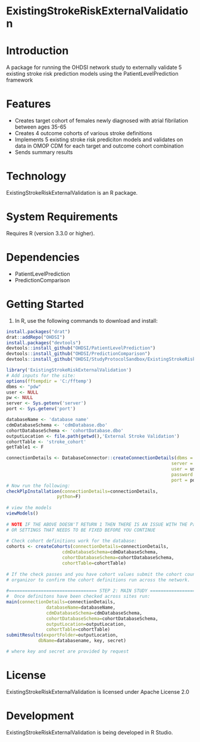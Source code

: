 ExistingStrokeRiskExternalValidation
======================

  Introduction
============
A package for running the OHDSI network study to externally validate 5 existing stroke risk prediction models using the PatientLevelPrediction framework


Features
========
  - Creates target cohort of females newly diagnosed with atrial fibrilation between ages 35-65
  - Creates 4 outcome cohorts of various stroke definitions
  - Implements 5 existing stroke risk prediciton models and validates on data in OMOP CDM for each target and outcome cohort combination
  - Sends summary results 

Technology
==========
  ExistingStrokeRiskExternalValidation is an R package.

System Requirements
===================
  Requires R (version 3.3.0 or higher).

Dependencies
============
  * PatientLevelPrediction
  * PredictionComparison

Getting Started
===============
  1. In R, use the following commands to download and install:

  ```r
install.packages("drat")
drat::addRepo("OHDSI")
install.packages("devtools")
devtools::install_github("OHDSI/PatientLevelPrediction")
devtools::install_github("OHDSI/PredictionComparison")
devtools::install_github("OHDSI/StudyProtocolSandbox/ExistingStrokeRiskExternalValidation")

library('ExistingStrokeRiskExternalValidation')
# Add inputs for the site:
options(fftempdir = 'C:/fftemp')
dbms <- "pdw"
user <- NULL
pw <- NULL
server <- Sys.getenv('server')	
port <- Sys.getenv('port')

databaseName <- 'database name'
cdmDatabaseSchema <- 'cdmDatabase.dbo'
cohortDatabaseSchema <- 'cohortDatabase.dbo'
outputLocation <- file.path(getwd(),'External Stroke Validation')
cohortTable <- 'stroke_cohort'
getTable1 <- F

connectionDetails <- DatabaseConnector::createConnectionDetails(dbms = dbms,
                                                                server = server,
                                                                user = user,
                                                                password = pw,
                                                                port = port)
# Now run the following:
checkPlpInstallation(connectionDetails=connectionDetails,
                     python=F)
                     
# view the models
viewModels()
                     
# NOTE IF THE ABOVE DOESN'T RETURN 1 THEN THERE IS AN ISSUE WITH THE PatientLevelPrediction INSTALL
# OR SETTINGS THAT NEEDS TO BE FIXED BEFORE YOU CONTINUE
              
# Check cohort definitions work for the database:                     
cohorts <- createCohorts(connectionDetails=connectionDetails,
                       cdmDatabaseSchema=cdmDatabaseSchema,
                       cohortDatabaseSchema=cohortDatabaseSchema,
                       cohortTable=cohortTable) 
                       
# If the check passes and you have cohort values submit the cohort counts to the study
# organizor to confirm the cohort definitions run across the network.  
                       
#================================= STEP 2: MAIN STUDY ==================================
#  Once definitons have been checked across sites run:
main(connectionDetails=connectionDetails,
                 databaseName=databaseName,
                 cdmDatabaseSchema=cdmDatabaseSchema,
                 cohortDatabaseSchema=cohortDatabaseSchema,
                 outputLocation=outputLocation,
                 cohortTable=cohortTable)
submitResults(exportFolder=outputLocation,
              dbName=databasename, key, secret)

# where key and secret are provided by request


  ```

License
=======
  ExistingStrokeRiskExternalValidation is licensed under Apache License 2.0

Development
===========
  ExistingStrokeRiskExternalValidation is being developed in R Studio.

